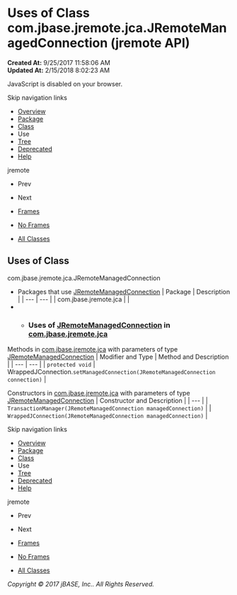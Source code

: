 # Uses of Class com.jbase.jremote.jca.JRemoteManagedConnection (jremote   API)

**Created At:** 9/25/2017 11:58:06 AM  
**Updated At:** 2/15/2018 8:02:23 AM  

<!--<br>    try {<br>        if (location.href.indexOf('is-external=true') == -1) {<br>            parent.document.title="Uses of Class com.jbase.jremote.jca.JRemoteManagedConnection (jremote   API)";<br>        }<br>    }<br>    catch(err) {<br>    }<br>//-->
JavaScript is disabled on your browser.

Skip navigation links

- [Overview](../../../../../overview-summary.html)
- [Package](/39258-jca/com_jbase_jremote_jca_package-summary)
- [Class](/39258-jca/com_jbase_jremote_jca_jremotemanagedconnection "class in com.jbase.jremote.jca")
- Use
- [Tree](/39258-jca/com_jbase_jremote_jca_package-tree)
- [Deprecated](../../../../../deprecated-list.html)
- [Help](../../../../../help-doc.html)


jremote <br>

- Prev
- Next


- [Frames](../../../../../index.html?com/jbase/jremote/jca/class-use//39261-class-use/com_jbase_jremote_jca_class-use_JRemoteManagedConnection)
- [No Frames](/39261-class-use/com_jbase_jremote_jca_class-use_JRemoteManagedConnection)


- [All Classes](../../../../../allclasses-noframe.html)


<!--<br>  allClassesLink = document.getElementById("allclasses\_navbar\_top");<br>  if(window==top) {<br>    allClassesLink.style.display = "block";<br>  }<br>  else {<br>    allClassesLink.style.display = "none";<br>  }<br>  //-->

## Uses of Class
com.jbase.jremote.jca.JRemoteManagedConnection

- Packages that use [JRemoteManagedConnection](/39258-jca/com_jbase_jremote_jca_jremotemanagedconnection "class in com.jbase.jremote.jca") | Package | Description |
| --- | --- |
| com.jbase.jremote.jca |   |
- - ### Uses of [JRemoteManagedConnection](/39258-jca/com_jbase_jremote_jca_jremotemanagedconnection "class in com.jbase.jremote.jca") in [com.jbase.jremote.jca](/39258-jca/com_jbase_jremote_jca_package-summary)


Methods in [com.jbase.jremote.jca](/39258-jca/com_jbase_jremote_jca_package-summary) with parameters of type [JRemoteManagedConnection](/39258-jca/com_jbase_jremote_jca_jremotemanagedconnection "class in com.jbase.jremote.jca") | Modifier and Type | Method and Description |
| --- | --- |
| `protected void` | WrappedJConnection.`setManagedConnection(JRemoteManagedConnection connection)`  |



Constructors in [com.jbase.jremote.jca](/39258-jca/com_jbase_jremote_jca_package-summary) with parameters of type [JRemoteManagedConnection](/39258-jca/com_jbase_jremote_jca_jremotemanagedconnection "class in com.jbase.jremote.jca") | Constructor and Description |
| --- |
| `TransactionManager(JRemoteManagedConnection managedConnection)`  |
| `WrappedJConnection(JRemoteManagedConnection managedConnection)`  |

Skip navigation links

- [Overview](../../../../../overview-summary.html)
- [Package](/39258-jca/com_jbase_jremote_jca_package-summary)
- [Class](/39258-jca/com_jbase_jremote_jca_jremotemanagedconnection "class in com.jbase.jremote.jca")
- Use
- [Tree](/39258-jca/com_jbase_jremote_jca_package-tree)
- [Deprecated](../../../../../deprecated-list.html)
- [Help](../../../../../help-doc.html)


jremote <br>

- Prev
- Next


- [Frames](../../../../../index.html?com/jbase/jremote/jca/class-use//39261-class-use/com_jbase_jremote_jca_class-use_JRemoteManagedConnection)
- [No Frames](/39261-class-use/com_jbase_jremote_jca_class-use_JRemoteManagedConnection)


- [All Classes](../../../../../allclasses-noframe.html)


<!--<br>  allClassesLink = document.getElementById("allclasses\_navbar\_bottom");<br>  if(window==top) {<br>    allClassesLink.style.display = "block";<br>  }<br>  else {<br>    allClassesLink.style.display = "none";<br>  }<br>  //-->

*Copyright © 2017 jBASE, Inc.. All Rights Reserved.*
